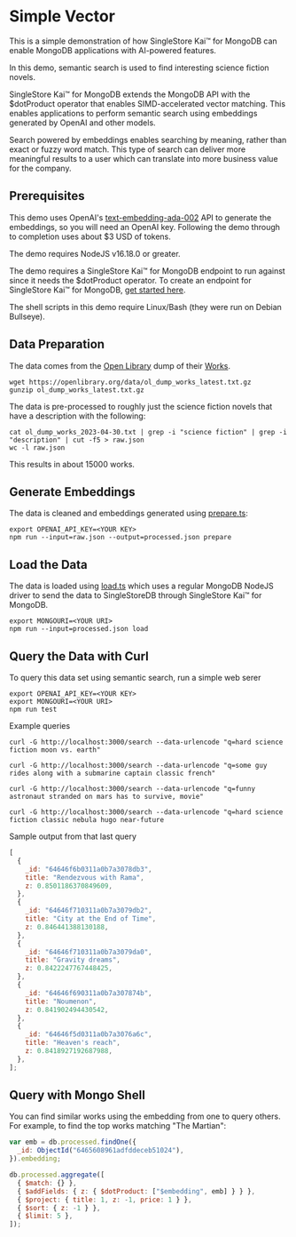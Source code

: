 # Simple Vector

This is a simple demonstration of how SingleStore Kai™ for MongoDB can enable
MongoDB applications with AI-powered features.

In this demo, semantic search is used to find interesting science fiction
novels.

SingleStore Kai™ for MongoDB extends the MongoDB API with the $dotProduct
operator that enables SIMD-accelerated vector matching. This enables
applications to perform semantic search using embeddings generated by OpenAI and
other models.

Search powered by embeddings enables searching by meaning, rather than exact or
fuzzy word match. This type of search can deliver more meaningful results to a
user which can translate into more business value for the company.

## Prerequisites

This demo uses OpenAI's
[text-embedding-ada-002](https://platform.openai.com/docs/guides/embeddings) API
to generate the embeddings, so you will need an OpenAI key. Following the demo
through to completion uses about $3 USD of tokens.

The demo requires NodeJS v16.18.0 or greater.

The demo requires a SingleStore Kai™ for MongoDB endpoint to run against since
it needs the $dotProduct operator. To create an endpoint for SingleStore Kai™
for MongoDB, [get started here](https://www.singlestore.com/cloud-trial/kai/).

The shell scripts in this demo require Linux/Bash (they were run on Debian
Bullseye).

## Data Preparation

The data comes from the [Open Library](https://openlibrary.org/help/faq/using)
dump of their [Works](https://openlibrary.org/data/ol_dump_works_latest.txt.gz).

```
wget https://openlibrary.org/data/ol_dump_works_latest.txt.gz
gunzip ol_dump_works_latest.txt.gz
```

The data is pre-processed to roughly just the science fiction novels that have a
description with the following:

```
cat ol_dump_works_2023-04-30.txt | grep -i "science fiction" | grep -i "description" | cut -f5 > raw.json
wc -l raw.json
```

This results in about 15000 works.

## Generate Embeddings

The data is cleaned and embeddings generated using [prepare.ts](./prepare.ts):

```
export OPENAI_API_KEY=<YOUR KEY>
npm run --input=raw.json --output=processed.json prepare
```

## Load the Data

The data is loaded using [load.ts](./load.ts) which uses a regular MongoDB
NodeJS driver to send the data to SingleStoreDB through SingleStore Kai™ for
MongoDB.

```
export MONGOURI=<YOUR URI>
npm run --input=processed.json load
```

## Query the Data with Curl

To query this data set using semantic search, run a simple web serer

```
export OPENAI_API_KEY=<YOUR KEY>
export MONGOURI=<YOUR URI>
npm run test
```

Example queries

```shell
curl -G http://localhost:3000/search --data-urlencode "q=hard science fiction moon vs. earth"

curl -G http://localhost:3000/search --data-urlencode "q=some guy rides along with a submarine captain classic french"

curl -G http://localhost:3000/search --data-urlencode "q=funny astronaut stranded on mars has to survive, movie"

curl -G http://localhost:3000/search --data-urlencode "q=hard science fiction classic nebula hugo near-future
```

Sample output from that last query

```javascript
[
  {
    _id: "64646f6b0311a0b7a3078db3",
    title: "Rendezvous with Rama",
    z: 0.8501186370849609,
  },
  {
    _id: "64646f710311a0b7a3079db2",
    title: "City at the End of Time",
    z: 0.846441388130188,
  },
  {
    _id: "64646f710311a0b7a3079da0",
    title: "Gravity dreams",
    z: 0.8422247767448425,
  },
  {
    _id: "64646f690311a0b7a307874b",
    title: "Noumenon",
    z: 0.841902494430542,
  },
  {
    _id: "64646f5d0311a0b7a3076a6c",
    title: "Heaven's reach",
    z: 0.8418927192687988,
  },
];
```

## Query with Mongo Shell

You can find similar works using the embedding from one to query others. For
example, to find the top works matching "The Martian":

```javascript
var emb = db.processed.findOne({
  _id: ObjectId("6465608961adfddeceb51024"),
}).embedding;

db.processed.aggregate([
  { $match: {} },
  { $addFields: { z: { $dotProduct: ["$embedding", emb] } } },
  { $project: { title: 1, z: -1, price: 1 } },
  { $sort: { z: -1 } },
  { $limit: 5 },
]);
```
